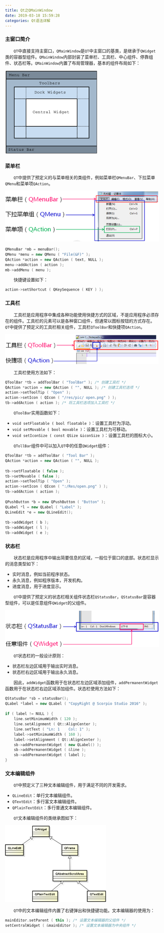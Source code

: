 ```yaml
---
title: Qt之QMainWindow
date: 2019-03-18 15:59:28
categories: Qt语法详解
---
```

### 主窗口简介

&emsp;&emsp;`QT`中直接支持主窗口，`QMainWindow`是`QT`中主窗口的基类，是继承于`QWidget`类的容器型组件。`QMainWindow`内部封装了菜单栏、工具栏、中心组件、停靠组件、状态栏等。`QMainWindow`内置了布局管理器，基本的组件布局如下：

<img src="./Qt之QMainWindow/1.png">

### 菜单栏

&emsp;&emsp;`QT`中提供了预定义的与菜单相关的类组件，例如菜单栏`QMenuBar`、下拉菜单`QMenu`和菜单项`QAction`。

<img src="./Qt之QMainWindow/2.png">

``` cpp
QMenuBar *mb = menuBar();
QMenu *menu = new QMenu ( "File(&F)" );
QAction *action = new QAction ( text, NULL );
menu->addAction ( action );
mb->addMenu ( menu );
```

&emsp;&emsp;快捷键设置如下：

``` cpp
action->setShortcut ( QKeySequence ( KEY ) );
```

### 工具栏

&emsp;&emsp;工具栏是应用程序中集成各种功能使用快捷方式的区域，不是应用程序必须存在的组件。工具栏的元素可以是各种窗口组件，但通常以图标按钮的方式存在。`QT`中提供了预定义的工具栏相关组件，工具栏`QToolBar`和快捷项`QAction`。

<img src="./Qt之QMainWindow/3.png">

&emsp;&emsp;工具栏使用方法如下：

``` cpp
QToolBar *tb = addToolBar ( "ToolBar" ); /* 创建工具栏 */
QAction *action = new QAction ( "", NULL ); /* 创建工具栏选项 */
action->setToolTip ( "Open" );
action->setIcon ( QIcon ( "/res/pic/ open.png" ) );
tb->addAction ( action ); /* 将工具栏选项加入工具栏 */
```

&emsp;&emsp;`QToolBar`实用函数如下：

- `void setFloatable ( bool floatable )`：设置工具栏为浮动。
- `void setMovable ( bool movable )`：设置工具栏为可移动。
- `void setIconSize ( const QSize &iconSize )`：设置工具栏的图标大小。

&emsp;&emsp;`QTollBar`组件中可以加入`QT`中的任意`QWidget`组件：

``` cpp
QToolBar *tb = addToolBar ( "Tool Bar" );
QAction *action = new QAction ( "", NULL );
​
tb->setFloatable ( false );
tb->setMovable ( false );
action->setToolTip ( "Open" );
action->setIcon ( QIcon ( ":/Res/open.png" ) );
tb->addAction ( action );
​
QPushButton *b = new QPushButton ( "Button" );
QLabel *l = new QLabel ( "Label" );
QLineEdit *e = new QLineEdit();
​
tb->addWidget ( b );
tb->addWidget ( l );
tb->addWidget ( e );
```

### 状态栏

&emsp;&emsp;状态栏是应用程序中输出简要信息的区域，一般位于窗口的底部。状态栏显示的消息类型如下：

- 实时消息，例如当前程序状态。
- 永久消息，例如程序版本，开发机构。
- 进度消息，用于进度显示。

&emsp;&emsp;`QT`中提供了预定义的状态栏相关组件状态栏`QStatusBar`，`QStatusBar`是容器型组件，可以是任意组件`QWidget`的父组件。

<img src="./Qt之QMainWindow/4.png">

&emsp;&emsp;`QT`状态栏的一般设计原则：

- 状态栏左边区域用于输出实时消息。
- 状态栏右边区域用于输出永久消息。

&emsp;&emsp;因此，`addWidget`函数用于在状态栏左边区域添加组件，`addPermanentWidget`函数用于在状态栏右边区域添加组件。状态栏使用方法如下：

``` cpp
QStatusBar *sb = statusBar();
QLabel *label = new QLabel ( "CopyRight @ Scorpio Studio 2016" );
​
if ( label != NULL ) {
    line.setMinimumWidth ( 120 );
    line.setAlignment ( Qt::AlignCenter );
    line.setText ( "Ln: 1    Col: 1" );
    label->setMinimumWidth ( 160 );
    label->setAlignment ( Qt::AlignCenter );
    sb->addPermanentWidget ( new QLabel() );
    sb->addPermanentWidget ( &line );
    sb->addPermanentWidget ( label );
}
```

### 文本编辑组件

&emsp;&emsp;`QT`中预定义了三种文本编辑组件，用于满足不同的开发需求。

- `QLineEdit`：单行文本编辑组件。
- `QTextEdit`：多行富文本编辑组件。
- `QPlainTextEdit`：多行普通文本编辑组件。

&emsp;&emsp;`QT`文本编辑组件的类继承图如下：

<img src="./Qt之QMainWindow/5.png" height="252" width="331">

&emsp;&emsp;`QT`中的文本编辑组件内置了右键弹出和快捷键功能。文本编辑器的使用为：

``` cpp
mainEditor.setParent ( this ); /* 设置文本编辑器的父组件 */
setCentralWidget ( &mainEditor ); /* 设置文本编辑器为中央组件 */
```